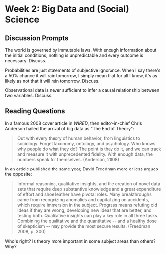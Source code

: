 # Week 2: Big Data and (Social) Science

## Discussion Prompts

The world is governed by immutable laws. With enough information about the initial conditions, nothing is unpredictable and every outcome is necessary. Discuss.

Probabilities are just statements of subjective ignorance. When I say there's a 50% chance it will rain tomorrow, I simply mean that for all I know, it's as likely as not that it will rain tomorrow. Discuss.

Observational data is never sufficient to infer a causal relationship between two variables. Discuss.

## Reading Questions

In a famous 2008 cover article in _WIRED_, then editor-in-chief Chris Anderson hailed the arrival of big data as "The End of Theory":

> Out with every theory of human behavior, from linguistics to sociology. Forget taxonomy, ontology, and psychology. Who knows why people do what they do? The point is they do it, and we can track and measure it with unprecedented fidelity. With enough data, the numbers speak for themselves. (Anderson, 2008)

In an article published the same year, David Freedman more or less argues the opposite:

> Informal reasoning, qualitative insights, and the creation of novel data sets that require deep substantive knowledge and a great expenditure of effort and shoe leather have pivotal roles. Many breakthroughs came from recognizing anomalies and capitalizing on accidents, which require immersion in the subject. Progress means refuting old ideas if they are wrong, developing new ideas that are better, and testing both. Qualitative insights can play a key role in all three tasks. Combining the qualitative and the quantitative -- and a healthy dose of skepticism -- may provide the most secure results. (Freedman 2008, p. 300)

Who's right? Is theory more important in some subject areas than others? Why?



